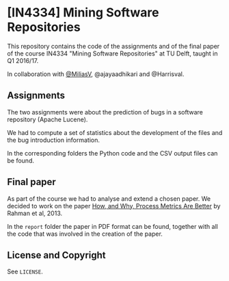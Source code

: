 # [IN4334] Mining Software Repositories

This repository contains the code of the assignments and of the final paper of the course IN4334 "Mining Software Repositories" at TU Delft, taught in Q1 2016/17.

In collaboration with [@MiliasV](https://github.com/MiliasV), @ajayaadhikari and @Harrisval.

## Assignments

The two assignments were about the prediction of bugs in a software repository (Apache Lucene).

We had to compute a set of statistics about the development of the files and the bug introduction information.

In the corresponding folders the Python code and the CSV output files can be found.

## Final paper

As part of the course we had to analyse and extend a chosen paper. We decided to work on the paper [How, and Why, Process Metrics Are Better](http://dl.acm.org/citation.cfm?id=2486846) by Rahman et al, 2013.

In the `report` folder the paper in PDF format can be found, together with all the code that was involved in the creation of the paper.

## License and Copyright

See `LICENSE`.
